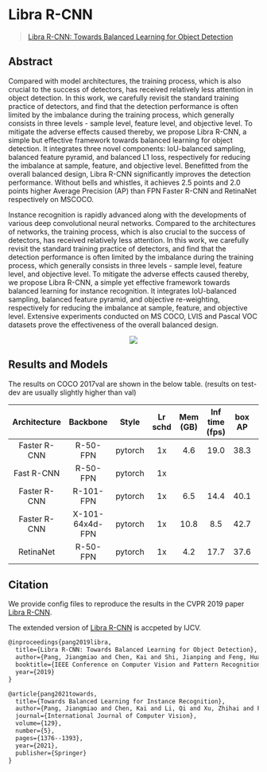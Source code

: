 # Libra R-CNN

> [Libra R-CNN: Towards Balanced Learning for Object Detection](https://arxiv.org/abs/1904.02701)

<!-- [ALGORITHM] -->

## Abstract

Compared with model architectures, the training process, which is also crucial to the success of detectors, has received relatively less attention in object detection. In this work, we carefully revisit the standard training practice of detectors, and find that the detection performance is often limited by the imbalance during the training process, which generally consists in three levels - sample level, feature level, and objective level. To mitigate the adverse effects caused thereby, we propose Libra R-CNN, a simple but effective framework towards balanced learning for object detection. It integrates three novel components: IoU-balanced sampling, balanced feature pyramid, and balanced L1 loss, respectively for reducing the imbalance at sample, feature, and objective level. Benefitted from the overall balanced design, Libra R-CNN significantly improves the detection performance. Without bells and whistles, it achieves 2.5 points and 2.0 points higher Average Precision (AP) than FPN Faster R-CNN and RetinaNet respectively on MSCOCO.

Instance recognition is rapidly advanced along with the developments of various deep convolutional neural networks. Compared to the architectures of networks, the training process, which is also crucial to the success of detectors, has received relatively less attention. In this work, we carefully revisit the standard training practice of detectors, and find that the detection performance is often limited by the imbalance during the training process, which generally consists in three levels - sample level, feature level, and objective level. To mitigate the adverse effects caused thereby, we propose Libra R-CNN, a simple yet effective framework towards balanced learning for instance recognition. It integrates IoU-balanced sampling, balanced feature pyramid, and objective re-weighting, respectively for reducing the imbalance at sample, feature, and objective level. Extensive experiments conducted on MS COCO, LVIS and Pascal VOC datasets prove the effectiveness of the overall balanced design.

<div align=center>
<img src="https://user-images.githubusercontent.com/40661020/143966392-2633684c-a67a-4269-b71b-afe945c67bcd.png"/>
</div>

## Results and Models

The results on COCO 2017val are shown in the below table. (results on test-dev are usually slightly higher than val)

| Architecture |    Backbone     |  Style  | Lr schd | Mem (GB) | Inf time (fps) | box AP |                                                             Config                                                             |                                                                                                                                                                          Download                                                                                                                                                                           |
| :----------: | :-------------: | :-----: | :-----: | :------: | :------------: | :----: | :----------------------------------------------------------------------------------------------------------------------------: | :---------------------------------------------------------------------------------------------------------------------------------------------------------------------------------------------------------------------------------------------------------------------------------------------------------------------------------------------------------: |
| Faster R-CNN |    R-50-FPN     | pytorch |   1x    |   4.6    |      19.0      |  38.3  |    [config](https://github.com/open-mmlab/mmdetection/tree/master/configs/libra_rcnn/libra-faster-rcnn_r50_fpn_1x_coco.py)     |               [model](https://download.openmmlab.com/mmdetection/v2.0/libra_rcnn/libra_faster_rcnn_r50_fpn_1x_coco/libra_faster_rcnn_r50_fpn_1x_coco_20200130-3afee3a9.pth) \| [log](https://download.openmmlab.com/mmdetection/v2.0/libra_rcnn/libra_faster_rcnn_r50_fpn_1x_coco/libra_faster_rcnn_r50_fpn_1x_coco_20200130_204655.log.json)               |
|  Fast R-CNN  |    R-50-FPN     | pytorch |   1x    |          |                |        |                                                                                                                                |                                                                                                                                                                                                                                                                                                                                                             |
| Faster R-CNN |    R-101-FPN    | pytorch |   1x    |   6.5    |      14.4      |  40.1  |    [config](https://github.com/open-mmlab/mmdetection/tree/master/configs/libra_rcnn/libra-faster-rcnn_r101_fpn_1x_coco.py)    |             [model](https://download.openmmlab.com/mmdetection/v2.0/libra_rcnn/libra_faster_rcnn_r101_fpn_1x_coco/libra_faster_rcnn_r101_fpn_1x_coco_20200203-8dba6a5a.pth) \| [log](https://download.openmmlab.com/mmdetection/v2.0/libra_rcnn/libra_faster_rcnn_r101_fpn_1x_coco/libra_faster_rcnn_r101_fpn_1x_coco_20200203_001405.log.json)             |
| Faster R-CNN | X-101-64x4d-FPN | pytorch |   1x    |   10.8   |      8.5       |  42.7  | [config](https://github.com/open-mmlab/mmdetection/tree/master/configs/libra_rcnn/libra-faster-rcnn_x101-64x4d_fpn_1x_coco.py) | [model](https://download.openmmlab.com/mmdetection/v2.0/libra_rcnn/libra_faster_rcnn_x101_64x4d_fpn_1x_coco/libra_faster_rcnn_x101_64x4d_fpn_1x_coco_20200315-3a7d0488.pth) \| [log](https://download.openmmlab.com/mmdetection/v2.0/libra_rcnn/libra_faster_rcnn_x101_64x4d_fpn_1x_coco/libra_faster_rcnn_x101_64x4d_fpn_1x_coco_20200315_231625.log.json) |
|  RetinaNet   |    R-50-FPN     | pytorch |   1x    |   4.2    |      17.7      |  37.6  |     [config](https://github.com/open-mmlab/mmdetection/tree/master/configs/libra_rcnn/libra-retinanet_r50_fpn_1x_coco.py)      |                   [model](https://download.openmmlab.com/mmdetection/v2.0/libra_rcnn/libra_retinanet_r50_fpn_1x_coco/libra_retinanet_r50_fpn_1x_coco_20200205-804d94ce.pth) \| [log](https://download.openmmlab.com/mmdetection/v2.0/libra_rcnn/libra_retinanet_r50_fpn_1x_coco/libra_retinanet_r50_fpn_1x_coco_20200205_112757.log.json)                   |

## Citation

We provide config files to reproduce the results in the CVPR 2019 paper [Libra R-CNN](https://arxiv.org/pdf/1904.02701.pdf).

The extended version of [Libra R-CNN](https://arxiv.org/pdf/2108.10175.pdf) is accpeted by IJCV.

```latex
@inproceedings{pang2019libra,
  title={Libra R-CNN: Towards Balanced Learning for Object Detection},
  author={Pang, Jiangmiao and Chen, Kai and Shi, Jianping and Feng, Huajun and Ouyang, Wanli and Dahua Lin},
  booktitle={IEEE Conference on Computer Vision and Pattern Recognition},
  year={2019}
}

@article{pang2021towards,
  title={Towards Balanced Learning for Instance Recognition},
  author={Pang, Jiangmiao and Chen, Kai and Li, Qi and Xu, Zhihai and Feng, Huajun and Shi, Jianping and Ouyang, Wanli and Lin, Dahua},
  journal={International Journal of Computer Vision},
  volume={129},
  number={5},
  pages={1376--1393},
  year={2021},
  publisher={Springer}
}
```
